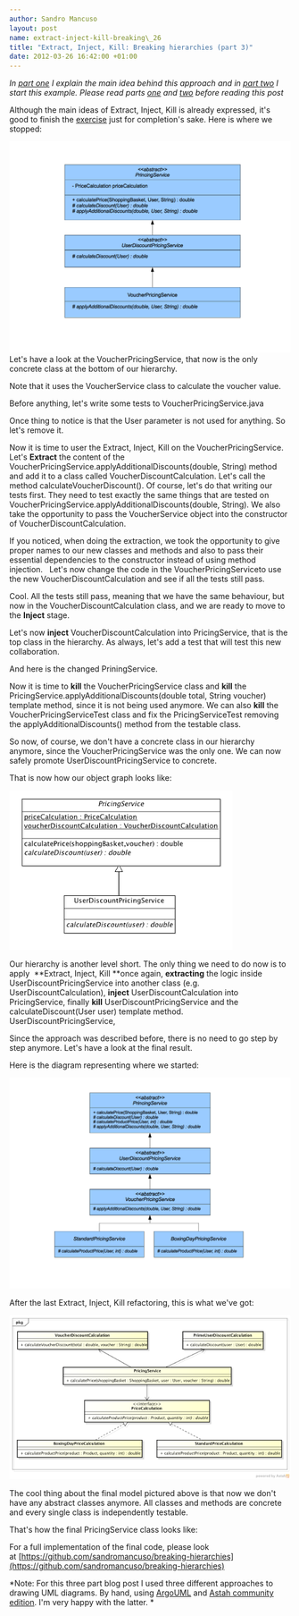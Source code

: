 ```yaml
---
author: Sandro Mancuso
layout: post
name: extract-inject-kill-breaking\_26
title: "Extract, Inject, Kill: Breaking hierarchies (part 3)"
date: 2012-03-26 16:42:00 +01:00
---
```


*In [part one](/2012/03/06/extract-inject-kill-breaking/)
I explain the main idea behind this approach and in [part two](/2012/03/06/extract-inject-kill-breaking_06/)
I start this example. Please read parts
[one](/2012/03/06/extract-inject-kill-breaking/)
and
[two](/2012/03/06/extract-inject-kill-breaking_06/)
before reading this post*

Although the main ideas of Extract, Inject, Kill is already expressed,
it's good to finish the
[exercise](/2012/03/06/extract-inject-kill-breaking_06/)
just for completion's sake. Here is where we stopped:

![Hierarchies](/assets/img/custom/blog/hierarchies_2.png)
Let's have a look at the VoucherPricingService, that now is the only
concrete class at the bottom of our hierarchy. 

Note that it uses the VoucherService class to calculate the voucher
value.

Before anything, let's write some tests to VoucherPricingService.java

Once thing to notice is that the User parameter is not used for
anything. So let's remove it.

Now it is time to user the Extract, Inject, Kill on the
VoucherPricingService. Let's **Extract** the content of the
VoucherPricingService.applyAdditionalDiscounts(double, String) method
and add it to a class called VoucherDiscountCalculation. Let's call the
method calculateVoucherDiscount(). Of course, let's do that writing our
tests first. They need to test exactly the same things that are tested
on VoucherPricingService.applyAdditionalDiscounts(double, String). We
also take the opportunity to pass the VoucherService object into the
constructor of VoucherDiscountCalculation.

If you noticed, when doing the extraction, we took the opportunity to
give proper names to our new classes and methods and also to pass their
essential dependencies to the constructor instead of using method
injection.
 
Let's now change the code in the VoucherPricingServiceto use the new
VoucherDiscountCalculation and see if all the tests still pass.

Cool. All the tests still pass, meaning that we have the same behaviour,
but now in the VoucherDiscountCalculation class, and we are ready to
move to the **Inject** stage.

Let's now **inject** VoucherDiscountCalculation into PricingService,
that is the top class in the hierarchy. As always, let's add a test that
will test this new collaboration.

And here is the changed PriningService.

Now it is time to **kill** the VoucherPricingService class and **kill**
the PricingService.applyAdditionalDiscounts(double total, String
voucher) template method, since it is not being used anymore. We can
also **kill** the VoucherPricingServiceTest class and fix the
PricingServiceTest removing the applyAdditionalDiscounts() method from
the testable class.

So now, of course, we don't have a concrete class in our hierarchy
anymore, since the VoucherPricingService was the only one. We can now
safely promote UserDiscountPricingService to concrete.

That is now how our object graph looks like:

![Hierarchies](/assets/img/custom/blog/class_hierarchies_v4.png)


Our hierarchy is another level short. The only thing we need to do now
is to apply  **Extract, Inject, Kill **once again, **extracting** the
logic inside UserDiscountPricingService into another class (e.g.
UserDiscountCalculation), **inject** UserDiscountCalculation into
PricingService, finally **kill** UserDiscountPricingService and the
calculateDiscount(User user) template method. 
UserDiscountPricingService, 

Since the approach was described before, there is no need to go step by
step anymore. Let's have a look at the final result.

Here is the diagram representing where we started:

![Hierarchies](/assets/img/custom/blog/hierarchies.png)

After the last Extract, Inject, Kill refactoring, this is what we've
got:

![Hierarchies](/assets/img/custom/blog/hierarchies_classes_final.png)

The cool thing about the final model pictured above is that now we don't
have any abstract classes anymore. All classes and methods are concrete
and every single class is independently testable. 

That's how the final PricingService class looks like:

For a full implementation of the final code, please look
at [https://github.com/sandromancuso/breaking-hierarchies](https://github.com/sandromancuso/breaking-hierarchies)

*Note: For this three part blog post I used three different approaches
to drawing UML diagrams. By hand, using
[ArgoUML](http://argouml.tigris.org/) and [Astah community
edition](http://astah.net/editions/community). I'm very happy with the
latter. *
